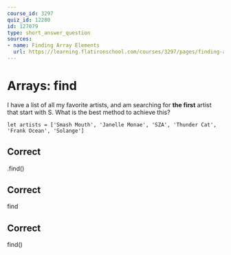 ```yaml
---
course_id: 3297
quiz_id: 12280
id: 127079
type: short_answer_question
sources:
- name: Finding Array Elements
  url: https://learning.flatironschool.com/courses/3297/pages/finding-array-elements?module_item_id=143583
---
```


# Arrays: find

I have a list of all my favorite artists, and am searching for **the first**
artist that start with S. What is the best method to achieve this?

```
let artists = ['Smash Mouth', 'Janelle Monae', 'SZA', 'Thunder Cat', 'Frank Ocean', 'Solange']
```

## Correct

.find()

## Correct

find

## Correct

find()
